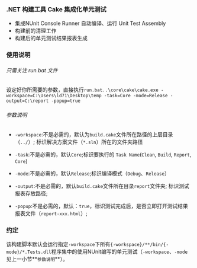 ### .NET 构建工具 Cake 集成化单元测试
* 集成NUnit Console Runner 自动编译、运行 Unit Test Assembly
* 构建前的清理工作
* 构建后的单元测试结果报表生成

### 使用说明

###### 只需关注 run.bat 文件
设定好你所需要的参数，直接执行`run.bat`.
```.\core\cake\cake.exe -workspace=C:\Users\ld71\Desktop\temp -task=Core -mode=Release -output=C:\report -popup=true```
###### 参数说明
* `-workspace`:不是必需的，默认为`build.cake`文件所在路径的上层目录（`../`）; 标识解决方案文件（`*.sln`）所在的文件夹路径


* `-task`:不是必需的，默认`Core`;标识要执行的 `Task Name`(`Clean`, `Build`, `Report`, `Core`)


* `-mode`:不是必需的，默认`Release`;标识编译模式（`Debug`、`Release`）


* `-output`:不是必需的，默认`build.cake`文件所在目录`report`文件夹; 标识测试报表存放路径;


* `-popup`:不是必需的，默认：`true`，标识测试完成后，是否立即打开测试结果报表文件（`report-xxx.html`）;

### 约定
该构建脚本默认会运行指定`-workspace`下所有`{-workspace}/**/bin/{-mode}/*.Tests.dll`程序集中的使用NUnit编写的单元测试（`-workspace`、`-mode`见上一小节**`参数说明`**）。
